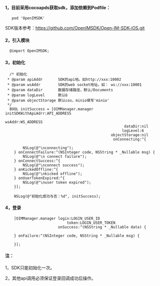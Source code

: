 #### 1，目前采用cocoapds获取sdk，添加依赖到Podfile：

       pod 'OpenIMSDK'

SDK版本参考：https://github.com/OpenIMSDK/Open-IM-SDK-iOS.git

#### 2，引入模块

      @import OpenIMSDK;

#### 3，初始化

```
  /* 初始化
 * @param apiAddr       SDK的api地。如http://xxx:10002
 * @param wsAddr        SDK的web socket地址。如： ws://xxx:10001
 * @param dataDir       数据存储路径，默认/Documents
 * @param logLevel      默认6
 * @param objectStorage 默认cos，minio填写'minio'
 */
  BOOL initSuccess = [OIMManager.manager initSDKWithApiAdrr:API_ADDRESS
                                                       wsAddr:WS_ADDRESS
                                                      dataDir:nil
                                                     logLevel:6
                                                objectStorage:nil
                                                 onConnecting:^{
        
        NSLog(@"\nconnecting");
    } onConnectFailure:^(NSInteger code, NSString * _Nullable msg) {
        NSLog(@"\n connect failure");
    } onConnectSuccess:^{
        NSLog(@"\nconnect success");
    } onKickedOffline:^{
        NSLog(@"\nkicked offline");
    } onUserTokenExpired:^{
        NSLog(@"\nuser token expired");
    }];
    
    NSLog(@"初始化成功与否：%d", initSuccess);

```


#### 4，登录

```
    [OIMManager.manager login:LOGIN_USER_ID
                            token:LOGIN_USER_TOKEN
                        onSuccess:^(NSString * _Nullable data) {

    } onFailure:^(NSInteger code, NSString * _Nullable msg) {

    }];
```



#### 注：

1，SDK只能初始化一次。

2，其他api调用必须保证登录回调成功后操作。

